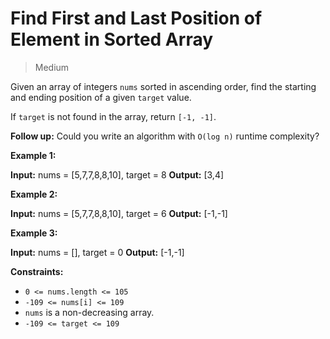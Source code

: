 # Find First and Last Position of Element in Sorted Array

> Medium

Given an array of integers `nums` sorted in ascending order, find the starting
and ending position of a given `target` value.

If `target` is not found in the array, return `[-1, -1]`.

**Follow up:** Could you write an algorithm with `O(log n)` runtime complexity?

**Example 1:**

**Input:** nums = [5,7,7,8,8,10], target = 8
**Output:** [3,4]

**Example 2:**

**Input:** nums = [5,7,7,8,8,10], target = 6
**Output:** [-1,-1]

**Example 3:**

**Input:** nums = [], target = 0
**Output:** [-1,-1]

**Constraints:**

- `0 <= nums.length <= 105`
- `-109 <= nums[i] <= 109`
- `nums` is a non-decreasing array.
- `-109 <= target <= 109`
